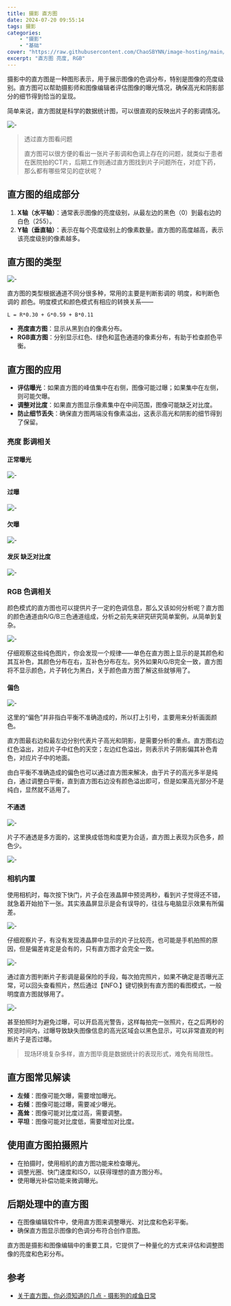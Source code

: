 ```yaml
---
title: 摄影 直方图
date: 2024-07-20 09:55:14
tags: 摄影
categories:
    - "摄影"
    - "基础"
cover: "https://raw.githubusercontent.com/ChaoSBYNN/image-hosting/main/photography/lens.webp"
excerpt: "直方图 亮度, RGB"
---
```


摄影中的直方图是一种图形表示，用于展示图像的色调分布，特别是图像的亮度级别。直方图可以帮助摄影师和图像编辑者评估图像的曝光情况，确保高光和阴影部分的细节得到恰当的呈现。

简单来说，直方图就是科学的数据统计图，可以很直观的反映出片子的影调情况。

![-](https://raw.githubusercontent.com/ChaoSBYNN/image-hosting/main/photography/2024-07-20/2024072000.jpg)

> 透过直方图看问题
>
>直方图可以很方便的看出一张片子影调和色调上存在的问题，就类似于患者在医院拍的CT片，后期工作则通过直方图找到片子问题所在，对症下药，那么都有哪些常见的症状呢？

## 直方图的组成部分

1. **X轴（水平轴）**：通常表示图像的亮度级别，从最左边的黑色（0）到最右边的白色（255）。
2. **Y轴（垂直轴）**：表示在每个亮度级别上的像素数量。直方图的高度越高，表示该亮度级别的像素越多。

## 直方图的类型

![-](https://raw.githubusercontent.com/ChaoSBYNN/image-hosting/main/photography/2024-07-20/2024072001.jpg)

直方图的类型根据通道不同分很多种，常用的主要是判断影调的 明度，和判断色调的 颜色。明度模式和颜色模式有相应的转换关系——

`L = R*0.30 + G*0.59 + B*0.11`

- **亮度直方图**：显示从黑到白的像素分布。
- **RGB直方图**：分别显示红色、绿色和蓝色通道的像素分布，有助于检查颜色平衡。

## 直方图的应用

- **评估曝光**：如果直方图的峰值集中在右侧，图像可能过曝；如果集中在左侧，则可能欠曝。
- **调整对比度**：如果直方图显示像素集中在中间范围，图像可能缺乏对比度。
- **防止细节丢失**：确保直方图两端没有像素溢出，这表示高光和阴影的细节得到了保留。

### 亮度 影调相关

#### 正常曝光

![-](https://raw.githubusercontent.com/ChaoSBYNN/image-hosting/main/photography/2024-07-20/2024072002.webp)

#### 过曝

![-](https://raw.githubusercontent.com/ChaoSBYNN/image-hosting/main/photography/2024-07-20/2024072003.webp)

#### 欠曝

![-](https://raw.githubusercontent.com/ChaoSBYNN/image-hosting/main/photography/2024-07-20/2024072004.webp)

#### 发灰 缺乏对比度

![-](https://raw.githubusercontent.com/ChaoSBYNN/image-hosting/main/photography/2024-07-20/2024072005.webp)

### RGB 色调相关

颜色模式的直方图也可以提供片子一定的色调信息，那么又该如何分析呢？直方图的颜色通道由R/G/B三色通道组成，分析之前先来研究研究简单案例，从简单到复杂。

![-](https://raw.githubusercontent.com/ChaoSBYNN/image-hosting/main/photography/2024-07-20/2024072001.webp)

仔细观察这些纯色图片，你会发现一个规律——单色在直方图上显示的是其颜色和其互补色，其颜色分布在右，互补色分布在左。另外如果R/G/B完全一致，直方图将不显示颜色，片子转化为黑白，关于颜色直方图了解这些就够用了。

#### 偏色

![-](https://raw.githubusercontent.com/ChaoSBYNN/image-hosting/main/photography/2024-07-20/2024072010.webp)

这里的“偏色”并非指白平衡不准确造成的，所以打上引号，主要用来分析画面颜色。

直方图最右边和最左边分别代表片子高光和阴影，是需要分析的重点。直方图右边红色溢出，对应片子中红色的天空；左边红色溢出，则表示片子阴影偏其补色青色，对应片子中的地面。

由白平衡不准确造成的偏色也可以通过直方图来解决，由于片子的高光多半是纯白，通过调整白平衡，直到直方图右边没有颜色溢出即可，但是如果高光部分不是纯白，显然就不适用了。

#### 不通透

![-](https://raw.githubusercontent.com/ChaoSBYNN/image-hosting/main/photography/2024-07-20/2024072011.webp)

片子不通透是多方面的，这里换成低饱和度更为合适，直方图上表现为灰色多，颜色少。

![-](https://raw.githubusercontent.com/ChaoSBYNN/image-hosting/main/photography/2024-07-20/2024072012.webp)

### 相机内置

使用相机时，每次按下快门，片子会在液晶屏中预览两秒，看到片子觉得还不错，就急着开始拍下一张。其实液晶屏显示是会有误导的，往往与电脑显示效果有所偏差。

![-](https://raw.githubusercontent.com/ChaoSBYNN/image-hosting/main/photography/2024-07-20/2024072007.webp)

仔细观察片子，有没有发现液晶屏中显示的片子比较亮，也可能是手机拍照的原因，但是偏差肯定是会有的，只有直方图才会完全一致。

![-](https://raw.githubusercontent.com/ChaoSBYNN/image-hosting/main/photography/2024-07-20/2024072008.webp)

通过直方图判断片子影调是最保险的手段，每次拍完照片，如果不确定是否曝光正常，可以回头查看照片，然后通过【INFO.】键切换到有直方图的看图模式，一般明度直方图就够用了。

![-](https://raw.githubusercontent.com/ChaoSBYNN/image-hosting/main/photography/2024-07-20/2024072009.webp)

甚至拍照时为避免过曝，可以开启高光警告，这样每拍完一张照片，在之后两秒的预览时间内，过曝导致缺失图像信息的高光区域会以黑色显示，可以非常直观的判断片子是否过曝。

> 现场环境复杂多样，直方图毕竟是数据统计的表现形式，难免有局限性。

## 直方图常见解读

- **左倾**：图像可能欠曝，需要增加曝光。
- **右倾**：图像可能过曝，需要减少曝光。
- **高耸**：图像可能对比度过高，需要调整。
- **平坦**：图像可能对比度低，需要增加对比度。

## 使用直方图拍摄照片

- 在拍摄时，使用相机的直方图功能来检查曝光。
- 调整光圈、快门速度和ISO，以获得理想的直方图分布。
- 使用曝光补偿功能来微调曝光。

## 后期处理中的直方图

- 在图像编辑软件中，使用直方图来调整曝光、对比度和色彩平衡。
- 确保直方图显示图像的色调分布符合创作意图。

直方图是摄影和图像编辑中的重要工具，它提供了一种量化的方式来评估和调整图像的亮度和色彩分布。

## 参考

* [关于直方图，你必须知道的几点 - 摄影狗的咸鱼日常](https://zhuanlan.zhihu.com/p/114534593)